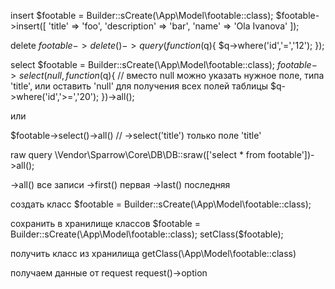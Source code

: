 insert
$footable = Builder::sCreate(\App\Model\footable::class);
$footable->insert([
    'title' => 'foo',
    'description' => 'bar',
    'name' => 'Ola Ivanova'
]);

delete
$footable->delete()->query(function($q){
    $q->where('id','=','12');
});


select
$footable = Builder::sCreate(\App\Model\footable::class);
$footable->select(null,function($q){    // вместо null можно указать нужное поле, типа 'title', или оставить 'null' для получения всех полей таблицы
    $q->where('id','>=','20');
})->all();

или 

$footable->select()->all()  // ->select('title') только поле 'title'

raw query
\Vendor\Sparrow\Core\DB\DB::sraw(['select * from footable'])->all();

->all()     все записи
->first()   первая
->last()    последняя

создать класс
$footable = Builder::sCreate(\App\Model\footable::class);

сохранить в хранилище классов
$footable = Builder::sCreate(\App\Model\footable::class);
setClass($footable);

получить класс из хранилища
getClass(\App\Model\footable::class)


получаем данные от request
request()->option
